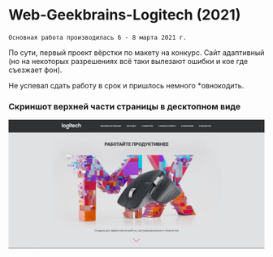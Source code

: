 # Web-Geekbrains-Logitech (2021)

```
Основная работа производилась 6 - 8 марта 2021 г. 
```

По сути, первый проект вёрстки по макету на конкурс. Сайт адаптивный (но на некоторых разрешениях всё таки вылезают ошибки и кое где съезжает фон).

Не успевал сдать работу в срок и пришлось немного *овнокодить.

### Скриншот верхней части страницы в десктопном виде

![](https://github.com/shlyapos/web-climbing/blob/main/web-course_geekbrains-logitech/img/screenshot-desktop.jpg)
